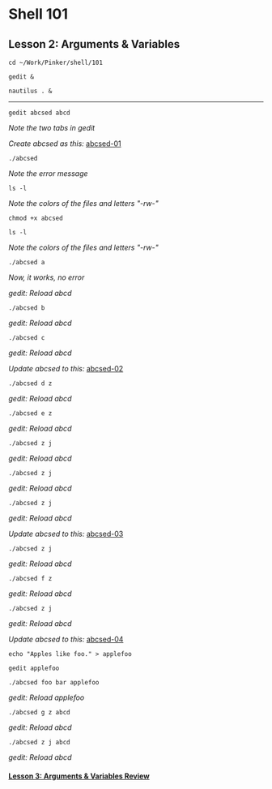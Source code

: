 # Shell 101
## Lesson 2: Arguments & Variables

`cd ~/Work/Pinker/shell/101`

`gedit &`

`nautilus . &`
___

`gedit abcsed abcd`

*Note the two tabs in gedit*

*Create abcsed as this:* [abcsed-01](https://github.com/inkVerb/pinker/blob/master/101-shell/abcsed-01)

`./abcsed`

*Note the error message*

`ls -l`

*Note the colors of the files and letters "-rw-"*

`chmod +x abcsed`

`ls -l`

*Note the colors of the files and letters "-rw-"*

`./abcsed a`

*Now, it works, no error*

*gedit: Reload abcd*

`./abcsed b`

*gedit: Reload abcd*

`./abcsed c`

*gedit: Reload abcd*

*Update abcsed to this:* [abcsed-02](https://github.com/inkVerb/pinker/blob/master/101-shell/abcsed-02)

`./abcsed d z`

*gedit: Reload abcd*

`./abcsed e z`

*gedit: Reload abcd*

`./abcsed z j`

*gedit: Reload abcd*

`./abcsed z j`

*gedit: Reload abcd*

`./abcsed z j`

*gedit: Reload abcd*

*Update abcsed to this:* [abcsed-03](https://github.com/inkVerb/pinker/blob/master/101-shell/abcsed-03)

`./abcsed z j`

*gedit: Reload abcd*

`./abcsed f z`

*gedit: Reload abcd*

`./abcsed z j`

*gedit: Reload abcd*

*Update abcsed to this:* [abcsed-04](https://github.com/inkVerb/pinker/blob/master/101-shell/abcsed-04)

`echo "Apples like foo." > applefoo`

`gedit applefoo`

`./abcsed foo bar applefoo`

*gedit: Reload applefoo*

`./abcsed g z abcd`

*gedit: Reload abcd*

`./abcsed z j abcd`

*gedit: Reload abcd*

#### [Lesson 3: Arguments & Variables Review](https://github.com/inkVerb/pinker/blob/master/101-shell/Lesson-03.md)
